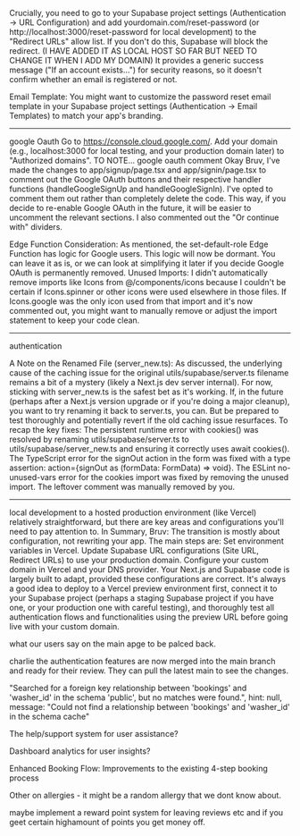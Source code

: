 Crucially, you need to go to your Supabase project settings (Authentication -> URL Configuration) and add yourdomain.com/reset-password (or http://localhost:3000/reset-password for local development) to the "Redirect URLs" allow list. If you don't do this, Supabase will block the redirect. (I HAVE ADDED IT AS LOCAL HOST SO FAR BUT NEED TO CHANGE IT WHEN I ADD MY DOMAIN)
It provides a generic success message ("If an account exists...") for security reasons, so it doesn't confirm whether an email is registered or not.

Email Template: You might want to customize the password reset email template in your Supabase project settings (Authentication -> Email Templates) to match your app's branding.

---

google Oauth
Go to https://console.cloud.google.com/.
Add your domain (e.g., localhost:3000 for local testing, and your production domain later) to "Authorized domains".
TO NOTE...
google oauth comment
Okay Bruv, I've made the changes to app/signup/page.tsx and app/signin/page.tsx to comment out the Google OAuth buttons and their respective handler functions (handleGoogleSignUp and handleGoogleSignIn).
I've opted to comment them out rather than completely delete the code. This way, if you decide to re-enable Google OAuth in the future, it will be easier to uncomment the relevant sections. I also commented out the "Or continue with" dividers.

Edge Function Consideration: As mentioned, the set-default-role Edge Function has logic for Google users. This logic will now be dormant. You can leave it as is, or we can look at simplifying it later if you decide Google OAuth is permanently removed.
Unused Imports: I didn't automatically remove imports like Icons from @/components/icons because I couldn't be certain if Icons.spinner or other icons were used elsewhere in those files. If Icons.google was the only icon used from that import and it's now commented out, you might want to manually remove or adjust the import statement to keep your code clean.

---

authentication

A Note on the Renamed File (server_new.ts):
As discussed, the underlying cause of the caching issue for the original utils/supabase/server.ts filename remains a bit of a mystery (likely a Next.js dev server internal). For now, sticking with server_new.ts is the safest bet as it's working.
If, in the future (perhaps after a Next.js version upgrade or if you're doing a major cleanup), you want to try renaming it back to server.ts, you can. But be prepared to test thoroughly and potentially revert if the old caching issue resurfaces.
To recap the key fixes:
The persistent runtime error with cookies() was resolved by renaming utils/supabase/server.ts to utils/supabase/server_new.ts and ensuring it correctly uses await cookies().
The TypeScript error for the signOut action in the form was fixed with a type assertion: action={signOut as (formData: FormData) => void}.
The ESLint no-unused-vars error for the cookies import was fixed by removing the unused import.
The leftover comment was manually removed by you.

---

local development to a hosted production environment (like Vercel) relatively straightforward, but there are key areas and configurations you'll need to pay attention to.
In Summary, Bruv:
The transition is mostly about configuration, not rewriting your app. The main steps are:
Set environment variables in Vercel.
Update Supabase URL configurations (Site URL, Redirect URLs) to use your production domain.
Configure your custom domain in Vercel and your DNS provider.
Your Next.js and Supabase code is largely built to adapt, provided these configurations are correct. It's always a good idea to deploy to a Vercel preview environment first, connect it to your Supabase project (perhaps a staging Supabase project if you have one, or your production one with careful testing), and thoroughly test all authentication flows and functionalities using the preview URL before going live with your custom domain.

what our users say on the main apge to be palced back.

charlie
the authentication features are now merged into the main branch and ready for their review. They can pull the latest main to see the changes.

"Searched for a foreign key relationship between 'bookings' and 'washer_id' in the schema 'public', but no matches were found.",
hint: null,
message: "Could not find a relationship between 'bookings' and 'washer_id' in the schema cache"

The help/support system for user assistance?

Dashboard analytics for user insights?

Enhanced Booking Flow: Improvements to the existing 4-step booking process

Other on allergies - it might be a random allergy that we dont know about.

maybe implement a reward point system for leaving reviews etc and if you geet certain highamount of points you get money off.
